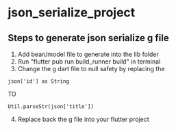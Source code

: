 # json_serialize_project
## Steps to generate json serialize g file
1. Add bean/model file to generate into the lib folder
2. Run "flutter pub run build_runner build" in terminal
3. Change the g dart file to null safety by replacing the
```
json['id'] as String 
```
TO
```
Util.parseStr(json['title'])
```
4. Replace back the g file into your flutter project
